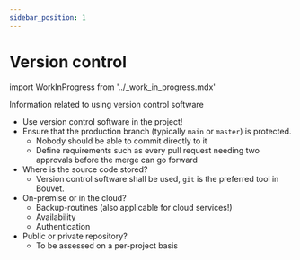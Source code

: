 ```yaml
---
sidebar_position: 1
---
```


# Version control

import WorkInProgress from '../_work_in_progress.mdx'

<WorkInProgress />

Information related to using version control software

- Use version control software in the project!
- Ensure that the production branch (typically `main` or `master`) is protected. 
    - Nobody should be able to commit directly to it
    - Define requirements such as every pull request needing two approvals before the merge can go forward
- Where is the source code stored?
    - Version control software shall be used, `git` is the preferred tool in Bouvet. 
- On-premise or in the cloud? 
    - Backup-routines (also applicable for cloud services!)
    - Availability
    - Authentication
- Public or private repository? 
    - To be assessed on a per-project basis

